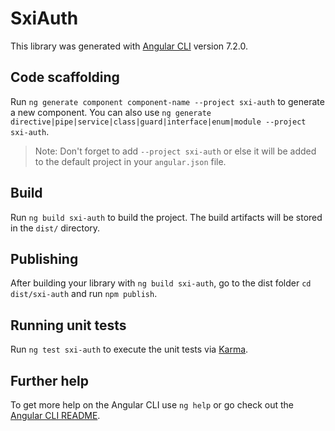 # SxiAuth

This library was generated with [Angular CLI](https://github.com/angular/angular-cli) version 7.2.0.

## Code scaffolding

Run `ng generate component component-name --project sxi-auth` to generate a new component. You can also use `ng generate directive|pipe|service|class|guard|interface|enum|module --project sxi-auth`.
> Note: Don't forget to add `--project sxi-auth` or else it will be added to the default project in your `angular.json` file. 

## Build

Run `ng build sxi-auth` to build the project. The build artifacts will be stored in the `dist/` directory.

## Publishing

After building your library with `ng build sxi-auth`, go to the dist folder `cd dist/sxi-auth` and run `npm publish`.

## Running unit tests

Run `ng test sxi-auth` to execute the unit tests via [Karma](https://karma-runner.github.io).

## Further help

To get more help on the Angular CLI use `ng help` or go check out the [Angular CLI README](https://github.com/angular/angular-cli/blob/master/README.md).
